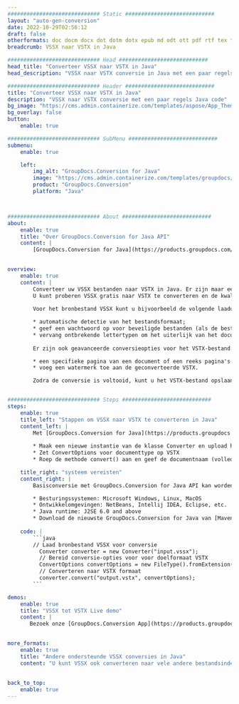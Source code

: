 ```yaml
---
############################# Static ############################
layout: "auto-gen-conversion"
date: 2022-10-29T02:56:12
draft: false
otherformats: doc docm docx dot dotm dotx epub md odt ott pdf rtf tex txt vdx vsdm vsdx vssm vssx vstm vstx vsx vtx xps
breadcrumb: VSSX naar VSTX in Java

############################# Head ############################
head_title: "Converteer VSSX naar VSTX in Java"
head_description: "VSSX naar VSTX conversie in Java met een paar regels code. Converteer meer dan 160 bestandsindelingen met de GroupDocs-documentconversie-API voor Java"

############################# Header ############################
title: "Converteer VSSX naar VSTX in Java"
description: "VSSX naar VSTX conversie met een paar regels Java code"
bg_image: "https://cms.admin.containerize.com/templates/aspose/App_Themes/V3/images/bg/header1.png"
bg_overlay: false
button:
    enable: true

############################# SubMenu ############################
submenu:
    enable: true

    left:
        img_alt: "GroupDocs.Conversion for Java"
        image: "https://cms.admin.containerize.com/templates/groupdocs/images/product-logos/90x90-noborder/groupdocs-conversion-java.png"
        product: "GroupDocs.Conversion"
        platform: "Java"



############################# About ############################
about:
    enable: true
    title: "Over GroupDocs.Conversion for Java API"
    content: |
        [GroupDocs.Conversion for Java](https://products.groupdocs.com/conversion/java/) is een geavanceerde conversie-API voor bestandsindelingen voor het converteren tussen populaire afbeeldings- en documentindelingen zoals Microsoft Office, OpenDocument, PDF, HTML, e-mail, CAD. en nog veel meer met slechts een paar regels code. De native API detecteert automatisch de formaten van de originele documenten en biedt veel opties voor het aanpassen van de geconverteerde documenten. Naast de functie om informatie uit een document te extraheren, ondersteunt het standaard ook het cachen van de conversieresultaten naar de lokale schijf. Elk type cacheopslag kan echter worden ondersteund door de juiste interfaces te implementeren - Amazon S3, Dropbox, Google Drive, Windows Azure, Reddis of andere.
    

overview:
    enable: true
    content: |
        Converteer uw VSSX bestanden naar VSTX in Java. Er zijn maar een paar regels Java code nodig op elk platform naar keuze, zoals Windows, Linux, macOS.
        U kunt proberen VSSX gratis naar VSTX te converteren en de kwaliteit van de conversieresultaten te evalueren. Naast eenvoudige scripts voor bestandsconversie, kunt u meer geavanceerde opties proberen voor het laden van het VSSX-bronbestand en het opslaan van de VSTX-uitvoer. 
        
        Voor het bronbestand VSSX kunt u bijvoorbeeld de volgende laadopties gebruiken:

        * automatische detectie van het bestandsformaat;
        * geef een wachtwoord op voor beveiligde bestanden (als de bestandsindeling dit ondersteunt);
        * vervang ontbrekende lettertypen om het uiterlijk van het document te behouden.
        
        Er zijn ook geavanceerde conversieopties voor het VSTX-bestand:

        * een specifieke pagina van een document of een reeks pagina's converteren;
        * voeg een watermerk toe aan de geconverteerde VSTX.

        Zodra de conversie is voltooid, kunt u het VSTX-bestand opslaan in uw lokale bestandspad of in opslag van derden, zoals FTP, Amazon S3, Google Drive, Dropbox enz. Let op - om VSSX te converteren tot VSTX, hoeft u geen extra software te installeren, zoals MS Office, Open Office, Adobe Acrobat Reader etc.


############################# Steps ############################
steps:
    enable: true
    title_left: "Stappen om VSSX naar VSTX te converteren in Java"
    content_left: |
        Met [GroupDocs.Conversion for Java](https://products.groupdocs.com/conversion/java/) kunnen ontwikkelaars het VSSX-bestand eenvoudig converteren naar VSTX met een paar regels code.
        
        * Maak een nieuwe instantie van de klasse Converter en upload het bestand VSSX met het volledige pad
        * Zet ConvertOptions voor documenttype op VSTX
        * Roep de methode convert() aan en geef de documentnaam (volledig pad) en formaat (VSTX) door als parameter

    title_right: "systeem vereisten"
    content_right: |
        Basisconversie met GroupDocs.Conversion for Java API kan worden gedaan met slechts een paar regels code. Onze API's worden ondersteund op alle belangrijke platforms en besturingssystemen. Voordat u de onderstaande code uitvoert, moet u ervoor zorgen dat de volgende vereisten op uw systeem zijn geïnstalleerd.

        * Besturingssystemen: Microsoft Windows, Linux, MacOS
        * Ontwikkelomgevingen: NetBeans, Intellij IDEA, Eclipse, etc.
        * Java runtime: J2SE 6.0 and above
        * Download de nieuwste GroupDocs.Conversion for Java van [Maven](https://repository.groupdocs.com/webapp/#/artifacts/browse/tree/General/repo/com/groupdocs/groupdocs-conversion)
         
    code: |
        ```java    
        // Laad bronbestand VSSX voor conversie
          Converter converter = new Converter("input.vssx");
          // Bereid conversie-opties voor voor doelformaat VSTX
          ConvertOptions convertOptions = new FileType().fromExtension("vstx").getConvertOptions();
          // Converteren naar VSTX formaat
          converter.convert("output.vstx", convertOptions);
        ```

demos:
    enable: true
    title: "VSSX tot VSTX Live demo"
    content: |
       Bezoek onze [GroupDocs.Conversion App](https://products.groupdocs.app/conversion/family) website en probeer VSSX naar VSTX conversie nu. De gratis demo heeft de volgende voordelen:
          

more_formats:
    enable: true
    title: "Andere ondersteunde VSSX conversies in Java"
    content: "U kunt VSSX ook converteren naar vele andere bestandsindelingen. Zie de lijst hieronder."
       
       
back_to_top:
    enable: true
---
```

